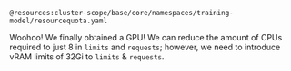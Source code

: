 `@resources:cluster-scope/base/core/namespaces/training-model/resourcequota.yaml`

Woohoo! We finally obtained a GPU! We can reduce the amount of CPUs required to just 8 in `limits` and `requests`; however, we need to introduce vRAM limits of 32Gi to `limits` & `requests`. 